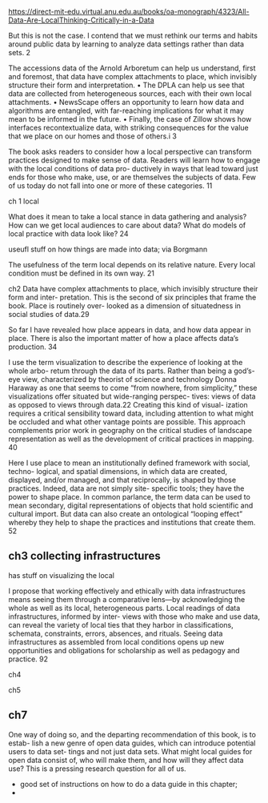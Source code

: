 https://direct-mit-edu.virtual.anu.edu.au/books/oa-monograph/4323/All-Data-Are-LocalThinking-Critically-in-a-Data

But this is not the case. I contend that we must rethink our terms and habits around public data by learning to analyze data settings rather than data sets. 2

The accessions data of the Arnold Arboretum can help us understand, first and foremost, that data have complex attachments to place, which invisibly structure their form and interpretation.  • The DPLA can help us see that data are collected from heterogeneous sources, each with their own local attachments. • NewsScape offers an opportunity to learn how data and algorithms are entangled, with far-reaching implications for what it may mean to be informed in the future. • Finally, the case of Zillow shows how interfaces recontextualize data, with striking consequences for the value that we place on our homes and those of others.i 3

The book asks readers to consider how a local perspective can transform practices designed to make sense of data. Readers will learn how to engage with the local conditions of data pro- ductively in ways that lead toward just ends for those who make, use, or are themselves the subjects of data. Few of us today do not fall into one or more of these categories. 11

ch 1 local

What does it mean to take a local stance in data gathering
and analysis? How can we get local audiences to care about data? What do models of
local practice with data look like? 24

useufl stuff on how things are made into data; via Borgmann

The usefulness of the term local depends on its relative nature. Every local condition
must be defined in its own way. 21

ch2
Data have complex attachments to place, which invisibly structure their form and inter-
pretation. This is the second of six principles that frame the book. Place is routinely over-
looked as a dimension of situatedness in social studies of data.29

So far I have revealed how place appears in data, and how data appear in place. There
is also the important matter of how a place affects data’s production. 34

I use the term visualization to describe the experience of looking at the whole arbo-
retum through the data of its parts. Rather than being a god’s-eye view, characterized
by theorist of science and technology Donna Haraway as one that seems to come “from
nowhere, from simplicity,” these visualizations offer situated but wide-ranging perspec-
tives: views of data as opposed to views through data.22 Creating this kind of visual-
ization requires a critical sensibility toward data, including attention to what might be
occluded and what other vantage points are possible. This approach complements prior
work in geography on the critical studies of landscape representation as well as the
development of critical practices in mapping. 40

Here I use place to mean an institutionally defined framework with social, techno-
logical, and spatial dimensions, in which data are created, displayed, and/or managed,
and that reciprocally, is shaped by those practices. Indeed, data are not simply site-
specific tools; they have the power to shape place. In common parlance, the term data
can be used to mean secondary, digital representations of objects that hold scientific
and cultural import. But data can also create an ontological “looping effect” whereby
they help to shape the practices and institutions that create them. 52

## ch3 collecting infrastructures

has stuff on visualizing the local

I propose that working effectively and ethically with data infrastructures means seeing them through a comparative lens—by acknowledging the whole as well as its local, heterogeneous parts. Local readings of data infrastructures, informed by inter- views with those who make and use data, can reveal the variety of local ties that they harbor in classifications, schemata, constraints, errors, absences, and rituals. Seeing data infrastructures as assembled from local conditions opens up new opportunities and obligations for scholarship as well as pedagogy and practice. 92

ch4


ch5

## ch7

One way of doing so, and the departing recommendation of this book, is to estab-
lish a new genre of open data guides, which can introduce potential users to data set-
tings and not just data sets. What might local guides for open data consist of, who will
make them, and how will they affect data use? This is a pressing research question for
all of us.
- good set of instructions on how to do a data guide in this chapter; 
- 
